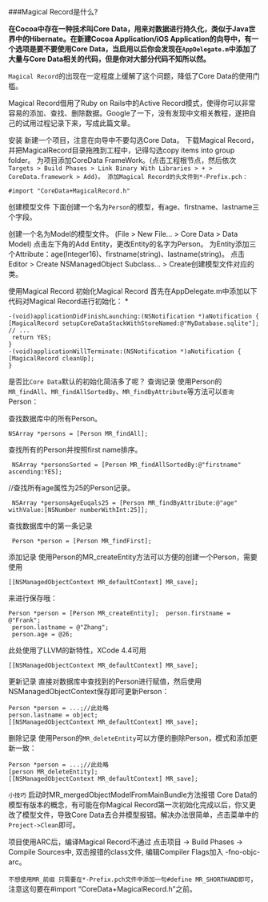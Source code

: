 ###Magical Record是什么?

 **在Cocoa中存在一种技术叫Core Data，用来对数据进行持久化，类似于Java世界中的Hibernate。在新建Cocoa Application/iOS Application的向导中，有一个选项是要不要使用Core Data，当启用以后你会发现在`AppDelegate.m`中添加了大量与Core Data相关的代码，但是你对大部分代码不知所以然。**


`Magical Record`的出现在一定程度上缓解了这个问题，降低了Core Data的使用门槛。

Magical Record借用了Ruby on Rails中的Active Record模式，使得你可以非常容易的添加、查找、删除数据。Google了一下，没有发现中文相关教程，遂把自己的试用过程记录下来，写成此篇文章。

安装 新建一个项目，注意在向导中不要勾选Core Data。 下载Magical Record，并把MagicalRecord目录拖拽到工程中，记得勾选copy items into group folder。 为项目添加CoreData FrameWork。(点击工程根节点，然后依次`Targets > Build Phases > Link Binary With Libraries > + > CoreData.framework > Add)。 添加Magical Record的头文件到*-Prefix.pch：`

	#import "CoreData+MagicalRecord.h"

创建模型文件 下面创建一个名为`Person`的模型，有age、firstname、lastname三个字段。

创建一个名为Model的模型文件。
 (File > New File… > Core Data > Data Model) 点击左下角的Add Entity，更改Entity的名字为Person。
  为Entity添加三个Attribute：age(Integer16)、firstname(string)、lastname(string)。 
  点击Editor > Create NSManagedObject Subclass… > Create创建模型文件对应的类。 
 
使用Magical Record 初始化Magical Record 首先在AppDelegate.m中添加以下代码对Magical Record进行初始化： *

	-(void)applicationDidFinishLaunching:(NSNotification *)aNotification { 
	[MagicalRecord setupCoreDataStackWithStoreNamed:@"MyDatabase.sqlite"]; 
	// ...
	 return YES; 
	} 
	-(void)applicationWillTerminate:(NSNotification *)aNotification { 
	[MagicalRecord cleanUp]; 
	}
	

是否比`Core Data`默认的初始化简洁多了呢？
查询记录 使用Person的`MR_findAll`、`MR_findAllSortedBy`、`MR_findByAttribute`等方法可以`查询`Person：

查找数据库中的所有Person。

	NSArray *persons = [Person MR_findAll];

查找所有的Person并按照first name排序。

	 NSArray *personsSorted = [Person MR_findAllSortedBy:@"firstname" ascending:YES]; 

//查找所有age属性为25的Person记录。
	
	 NSArray *personsAgeEuqals25 = [Person MR_findByAttribute:@"age" withValue:[NSNumber numberWithInt:25]]; 

查找数据库中的第一条记录
		
	 Person *person = [Person MR_findFirst]; 
添加记录 使用Person的MR_createEntity方法可以方便的创建一个Person，需要使用
	
	[[NSManagedObjectContext MR_defaultContext] MR_save];
	
来进行保存哦：

	Person *person = [Person MR_createEntity]; 	person.firstname = @"Frank";
	 person.lastname = @"Zhang"; 
	 person.age = @26;

此处使用了LLVM的新特性，XCode 4.4可用 
	
	[[NSManagedObjectContext MR_defaultContext] MR_save]; 
	
更新记录 直接对数据库中查找到的Person进行赋值，然后使用NSManagedObjectContext保存即可更新Person：

	Person *person = ...;//此处略 
	person.lastname = object;
	[[NSManagedObjectContext MR_defaultContext] MR_save]; 
	
删除记录 使用Person的`MR_deleteEntity`可以方便的删除Person，模式和添加更新一致：

	Person *person = ...;//此处略 
	[person MR_deleteEntity]; 
	[[NSManagedObjectContext MR_defaultContext] MR_save]; 
	
`小技巧` 启动时MR_mergedObjectModelFromMainBundle方法报错 Core Data的模型有版本的概念，有可能在你Magical Record第一次初始化完成以后，你又更改了模型文件，导致Core Data去合并模型报错。解决办法很简单，点击菜单中的`Project->Clean`即可。


项目使用ARC后，编译Magical Record不通过 点击项目 -> Build Phases -> Compile Sources中, 双击报错的class文件, 编辑Compiler Flags加入 -fno-objc-arc。


`不想使用MR_前缀 只需要在*-Prefix.pch文件中添加一句#define MR_SHORTHAND即可`，注意这句要在#import “CoreData+MagicalRecord.h”之前。



	
